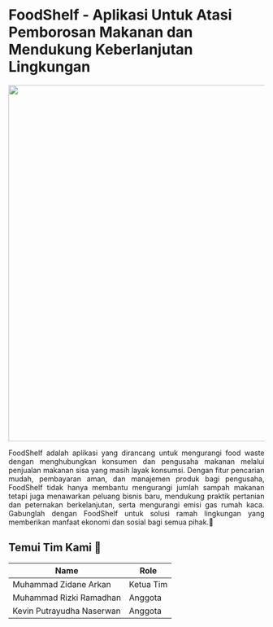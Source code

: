 # FoodShelf - Aplikasi Untuk Atasi Pemborosan Makanan dan Mendukung Keberlanjutan Lingkungan

<p align="center">
  <img align="center" width="700" src="https://github.com/Foodhself/.github/assets/70956210/2e335a71-8747-4134-8720-3b8025354e74" />
</p>

<p align="justify">
FoodShelf adalah aplikasi yang dirancang untuk mengurangi food waste dengan menghubungkan konsumen dan pengusaha makanan melalui penjualan makanan sisa yang masih layak konsumsi. Dengan fitur pencarian mudah, pembayaran aman, dan manajemen produk bagi pengusaha, FoodShelf tidak hanya membantu mengurangi jumlah sampah makanan tetapi juga menawarkan peluang bisnis baru, mendukung praktik pertanian dan peternakan berkelanjutan, serta mengurangi emisi gas rumah kaca. Gabunglah dengan FoodShelf untuk solusi ramah lingkungan yang memberikan manfaat ekonomi dan sosial bagi semua pihak.🚀
</p>

## Temui Tim Kami 👥

| Name                       | Role          |
| -------------------------- | ------------- |
| Muhammad Zidane Arkan      | Ketua Tim     |
| Muhammad Rizki Ramadhan    | Anggota       |
| Kevin Putrayudha Naserwan  | Anggota       |

